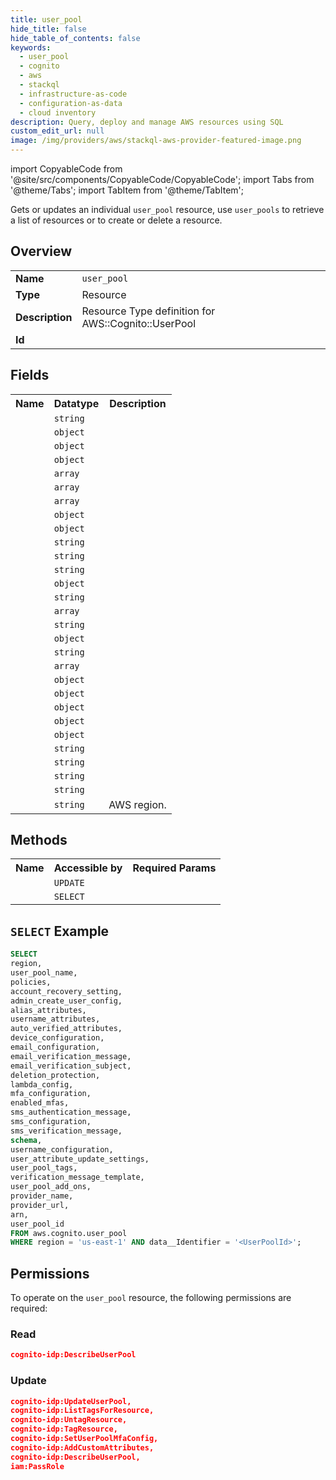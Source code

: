 ```yaml
---
title: user_pool
hide_title: false
hide_table_of_contents: false
keywords:
  - user_pool
  - cognito
  - aws
  - stackql
  - infrastructure-as-code
  - configuration-as-data
  - cloud inventory
description: Query, deploy and manage AWS resources using SQL
custom_edit_url: null
image: /img/providers/aws/stackql-aws-provider-featured-image.png
---
```


import CopyableCode from '@site/src/components/CopyableCode/CopyableCode';
import Tabs from '@theme/Tabs';
import TabItem from '@theme/TabItem';


Gets or updates an individual <code>user_pool</code> resource, use <code>user_pools</code> to retrieve a list of resources or to create or delete a resource.

## Overview
<table><tbody>
<tr><td><b>Name</b></td><td><code>user_pool</code></td></tr>
<tr><td><b>Type</b></td><td>Resource</td></tr>
<tr><td><b>Description</b></td><td>Resource Type definition for AWS::Cognito::UserPool</td></tr>
<tr><td><b>Id</b></td><td><CopyableCode code="aws.cognito.user_pool" /></td></tr>
</tbody></table>

## Fields
<table><tbody>
<tr><th>Name</th><th>Datatype</th><th>Description</th></tr>
<tr><td><CopyableCode code="user_pool_name" /></td><td><code>string</code></td><td></td></tr>
<tr><td><CopyableCode code="policies" /></td><td><code>object</code></td><td></td></tr>
<tr><td><CopyableCode code="account_recovery_setting" /></td><td><code>object</code></td><td></td></tr>
<tr><td><CopyableCode code="admin_create_user_config" /></td><td><code>object</code></td><td></td></tr>
<tr><td><CopyableCode code="alias_attributes" /></td><td><code>array</code></td><td></td></tr>
<tr><td><CopyableCode code="username_attributes" /></td><td><code>array</code></td><td></td></tr>
<tr><td><CopyableCode code="auto_verified_attributes" /></td><td><code>array</code></td><td></td></tr>
<tr><td><CopyableCode code="device_configuration" /></td><td><code>object</code></td><td></td></tr>
<tr><td><CopyableCode code="email_configuration" /></td><td><code>object</code></td><td></td></tr>
<tr><td><CopyableCode code="email_verification_message" /></td><td><code>string</code></td><td></td></tr>
<tr><td><CopyableCode code="email_verification_subject" /></td><td><code>string</code></td><td></td></tr>
<tr><td><CopyableCode code="deletion_protection" /></td><td><code>string</code></td><td></td></tr>
<tr><td><CopyableCode code="lambda_config" /></td><td><code>object</code></td><td></td></tr>
<tr><td><CopyableCode code="mfa_configuration" /></td><td><code>string</code></td><td></td></tr>
<tr><td><CopyableCode code="enabled_mfas" /></td><td><code>array</code></td><td></td></tr>
<tr><td><CopyableCode code="sms_authentication_message" /></td><td><code>string</code></td><td></td></tr>
<tr><td><CopyableCode code="sms_configuration" /></td><td><code>object</code></td><td></td></tr>
<tr><td><CopyableCode code="sms_verification_message" /></td><td><code>string</code></td><td></td></tr>
<tr><td><CopyableCode code="schema" /></td><td><code>array</code></td><td></td></tr>
<tr><td><CopyableCode code="username_configuration" /></td><td><code>object</code></td><td></td></tr>
<tr><td><CopyableCode code="user_attribute_update_settings" /></td><td><code>object</code></td><td></td></tr>
<tr><td><CopyableCode code="user_pool_tags" /></td><td><code>object</code></td><td></td></tr>
<tr><td><CopyableCode code="verification_message_template" /></td><td><code>object</code></td><td></td></tr>
<tr><td><CopyableCode code="user_pool_add_ons" /></td><td><code>object</code></td><td></td></tr>
<tr><td><CopyableCode code="provider_name" /></td><td><code>string</code></td><td></td></tr>
<tr><td><CopyableCode code="provider_url" /></td><td><code>string</code></td><td></td></tr>
<tr><td><CopyableCode code="arn" /></td><td><code>string</code></td><td></td></tr>
<tr><td><CopyableCode code="user_pool_id" /></td><td><code>string</code></td><td></td></tr>
<tr><td><CopyableCode code="region" /></td><td><code>string</code></td><td>AWS region.</td></tr>

</tbody></table>

## Methods

<table><tbody>
  <tr>
    <th>Name</th>
    <th>Accessible by</th>
    <th>Required Params</th>
  </tr>
  <tr>
    <td><CopyableCode code="update_resource" /></td>
    <td><code>UPDATE</code></td>
    <td><CopyableCode code="data__Identifier, data__PatchDocument, region" /></td>
  </tr>
  <tr>
    <td><CopyableCode code="get_resource" /></td>
    <td><code>SELECT</code></td>
    <td><CopyableCode code="data__Identifier, region" /></td>
  </tr>
</tbody></table>

## `SELECT` Example
```sql
SELECT
region,
user_pool_name,
policies,
account_recovery_setting,
admin_create_user_config,
alias_attributes,
username_attributes,
auto_verified_attributes,
device_configuration,
email_configuration,
email_verification_message,
email_verification_subject,
deletion_protection,
lambda_config,
mfa_configuration,
enabled_mfas,
sms_authentication_message,
sms_configuration,
sms_verification_message,
schema,
username_configuration,
user_attribute_update_settings,
user_pool_tags,
verification_message_template,
user_pool_add_ons,
provider_name,
provider_url,
arn,
user_pool_id
FROM aws.cognito.user_pool
WHERE region = 'us-east-1' AND data__Identifier = '<UserPoolId>';
```


## Permissions

To operate on the <code>user_pool</code> resource, the following permissions are required:

### Read
```json
cognito-idp:DescribeUserPool
```

### Update
```json
cognito-idp:UpdateUserPool,
cognito-idp:ListTagsForResource,
cognito-idp:UntagResource,
cognito-idp:TagResource,
cognito-idp:SetUserPoolMfaConfig,
cognito-idp:AddCustomAttributes,
cognito-idp:DescribeUserPool,
iam:PassRole
```


